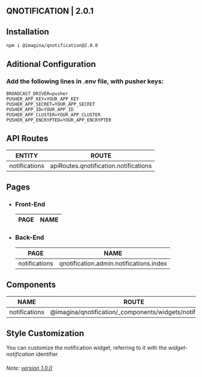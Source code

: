 ## QNOTIFICATION  | 2.0.1

## Installation

`` npm i @imagina/qnotification@2.0.0 ``

## Aditional Configuration
  ### Add the following lines in .env file, with pusher keys:

  ```
  BROADCAST_DRIVER=pusher
  PUSHER_APP_KEY=YOUR_APP_KEY
  PUSHER_APP_SECRET=YOUR_APP_SECRET
  PUSHER_APP_ID=YOUR_APP_ID
  PUSHER_APP_CLUSTER=YOUR_APP_CLUSTER
  PUSHER_APP_ENCRYPTED=YOUR_APP_ENCRYPTER
  ```

## API Routes

| ENTITY  | ROUTE |
| ------------- | ------------- |
| notifications  | apiRoutes.qnotification.notifications  |

## Pages
- ### Front-End

   | PAGE | NAME |
   | ------------- | ------------- |
  
- ### Back-End

   | PAGE | NAME |
   | ------------- | ------------- |
   | notifications  | qnotification.admin.notifications.index  |
  
## Components  

  | NAME | ROUTE |
  | ------------- | ------------- |
  | notifications | @imagina/qnotification/_components/widgets/notifications |
 
## Style Customization
  You can customize the notification widget, referring to it with the *widget-notification* identifier
 
 ###### Note: [version 1.0.0](https://github.com/imagina/qnotification/tree/1.0.0)
